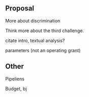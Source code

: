 
## Proposal

More about discrimination

Think more about the third challenge.

citate intro, textual analysis?

parameters (not an operating grant)

## Other

Pipeliens

Budget, bj
